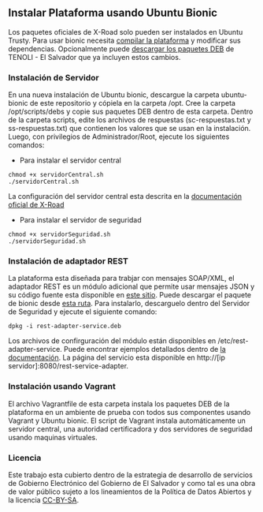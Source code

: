 
## Instalar Plataforma usando Ubuntu Bionic

Los paquetes oficiales de X-Road solo pueden ser instalados en Ubuntu Trusty. Para usar bionic necesita [compilar la plataforma](https://github.com/egobsv/Tenoli-LAT/tree/master/compilar) y modificar sus dependencias. Opcionalmente puede  [descargar los paquetes DEB](http://tenoli.gobiernoelectronico.gob.sv/debs/) de TENOLI - El Salvador que ya incluyen estos cambios. 


### Instalación de Servidor
En una nueva instalación de Ubuntu bionic, descargue la carpeta ubuntu-bionic de este repositorio y cópiela en la carpeta /opt. Cree la carpeta /opt/scripts/debs y copie sus paquetes DEB dentro de esta carpeta. Dentro de la carpeta scripts, edite los archivos de respuestas (sc-respuestas.txt y ss-respuestas.txt) que contienen los valores que se usan en la instalación.  Luego, con privilegios de Administrador/Root, ejecute los siguientes comandos:

- Para instalar el servidor central
```
chmod +x servidorCentral.sh
./servidorCentral.sh
```
La configuración del servidor central esta descrita en la [documentación oficial de X-Road](https://github.com/nordic-institute/X-Road/blob/6.22.0/doc/Manuals/ig-cs_x-road_6_central_server_installation_guide.md#33-configuring-the-central-server-and-the-management-services-security-server) 

- Para instalar el servidor de seguridad
```
chmod +x servidorSeguridad.sh
./servidorSeguridad.sh
```
### Instalación de adaptador REST
La plataforma esta diseñada para trabjar con mensajes SOAP/XML, el adaptador REST es un módulo adicional que permite usar mensajes JSON y su código fuente esta disponible en [este sitio](https://github.com/vrk-kpa/REST-adapter-service). Puede descargar el paquete de bionic desde [esta ruta](http://tenoli.gobiernoelectronico.gob.sv/debs/rest-adapter-service.deb). Para instalarlo, descarguelo dentro del Servidor de Seguridad y ejecute el siguiente comando:
```
dpkg -i rest-adapter-service.deb 
```
Los archivos de confirguración del módulo están disponibles en /etc/rest-adapter-service. Puede encontrar ejemplos detallados dentro de [la documentación](https://github.com/vrk-kpa/REST-adapter-service/blob/master/documentation/Rest-Adapter-Service-principles.md). La página del servicio esta disponible en http://[ip servidor]:8080/rest-service-adapter.


### Instalación usando Vagrant

El archivo Vagrantfile de esta carpeta instala los paquetes DEB de la plataforma en un ambiente de prueba con todos sus componentes usando Vagrant y Ubuntu bionic. El script de Vagrant instala automáticamente un servidor central, una autoridad certificadora y dos servidores de seguridad usando maquinas virtuales.

### Licencia

Este trabajo esta cubierto dentro de la estrategia de desarrollo de servicios de Gobierno Electrónico del Gobierno de El Salvador y como tal es una obra de valor público sujeto a los lineamientos de la Política de Datos Abiertos y la licencia [CC-BY-SA](https://creativecommons.org/licenses/by-sa/3.0/deed.es).  
